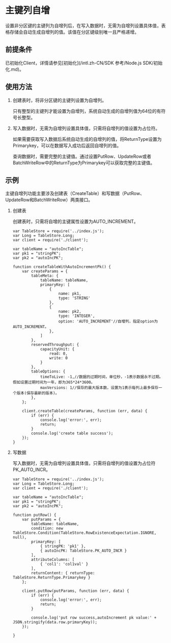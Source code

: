 # 主键列自增

设置非分区键的主键列为自增列后，在写入数据时，无需为自增列设置具体值，表格存储会自动生成自增列的值。该值在分区键级别唯一且严格递增。

## 前提条件

已初始化Client，详情请参见[初始化](/intl.zh-CN/SDK 参考/Node.js SDK/初始化.md)。

## 使用方法

1.  创建表时，将非分区键的主键列设置为自增列。

    只有整型的主键列才能设置为自增列，系统自动生成的自增列值为64位的有符号长整型。

2.  写入数据时，无需为自增列设置具体值，只需将自增列的值设置为占位符。

    如果需要获取写入数据后系统自动生成的自增列的值，将ReturnType设置为Primarykey，可以在数据写入成功后返回自增列的值。

    查询数据时，需要完整的主键值。通过设置PutRow、UpdateRow或者BatchWriteRow中的ReturnType为Primarykey可以获取完整的主键值。


## 示例

主键自增列功能主要涉及创建表（CreateTable）和写数据（PutRow、UpdateRow和BatchWriteRow）两类接口。

1.  创建表

    创建表时，只需将自增的主键属性设置为AUTO\_INCREMENT。

    ```
    var TableStore = require('../index.js');
    var Long = TableStore.Long;
    var client = require('./client');
    
    var tableName = "autoIncTable";
    var pk1 = "stringPK";
    var pk2 = "autoIncPK";
    
    function createTableWithAutoIncrementPk() {
        var createParams = {
            tableMeta: {
                tableName: tableName,
                primaryKey: [
                    {
                        name: pk1,
                        type: 'STRING'
                    },
                    {
                        name: pk2,
                        type: 'INTEGER',
                        option: 'AUTO_INCREMENT'//自增列，指定option为AUTO_INCREMENT。
                    },
                ]
            },
            reservedThroughput: {
                capacityUnit: {
                    read: 0,
                    write: 0
                }
            },
            tableOptions: {
                timeToLive: -1,//数据的过期时间，单位秒，-1表示数据永不过期。假如设置过期时间为一年，即为365*24*3600。
                maxVersions: 1//保存的最大版本数，设置为1表示每列上最多保存一个版本(保存最新的版本)。
            },
        };
    
        client.createTable(createParams, function (err, data) {
            if (err) {
                console.log('error:', err);
                return;
            }
            console.log('create table success');
        });
    }
    ```

2.  写数据

    写入数据时，无需为自增列设置具体值，只需将自增列的值设置为占位符PK\_AUTO\_INCR。

    ```
    var TableStore = require('../index.js');
    var Long = TableStore.Long;
    var client = require('./client');
    
    var tableName = "autoIncTable";
    var pk1 = "stringPK";
    var pk2 = "autoIncPK";
    
    function putRow() {
        var putParams = {
            tableName: tableName,
            condition: new TableStore.Condition(TableStore.RowExistenceExpectation.IGNORE, null),
            primaryKey: [
                { stringPK: 'pk1' },
                { autoIncPK: TableStore.PK_AUTO_INCR }
            ],
            attributeColumns: [
                { 'col1': 'col1val' }
            ],
            returnContent: { returnType: TableStore.ReturnType.Primarykey }
        };
    
        client.putRow(putParams, function (err, data) {
            if (err) {
                console.log('error:', err);
                return;
            }
    
            console.log('put row success,autoIncrement pk value:' + JSON.stringify(data.row.primaryKey));
        });
    
    }
    ```


